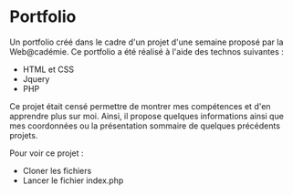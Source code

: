 # Portfolio

Un portfolio créé dans le cadre d'un projet d'une semaine proposé par la Web@cadémie. 
Ce portfolio a été réalisé à l'aide des technos suivantes :
- HTML et CSS
- Jquery
- PHP

Ce projet était censé permettre de montrer mes compétences et d'en apprendre plus sur moi. Ainsi, il propose quelques informations ainsi 
que mes coordonnées ou la présentation sommaire de quelques précédents projets.

Pour voir ce projet :
- Cloner les fichiers
- Lancer le fichier index.php
